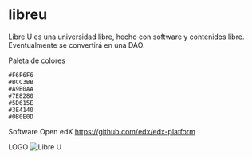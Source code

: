 # libreu
Libre U es una universidad libre, hecho con software y contenidos libre. Eventualmente se convertirá en una DAO.


Paleta de colores
```
#F6F6F6
#BCC3BB
#A9B0AA
#7E8280
#5D615E
#3E4140
#0B0E0D
```

Software
Open edX
https://github.com/edx/edx-platform

LOGO
![Libre U](https://www.dropbox.com/s/f1pkqnpkh4dh2lv/LibreU%20logo.png?dl=1 "LOGO")

